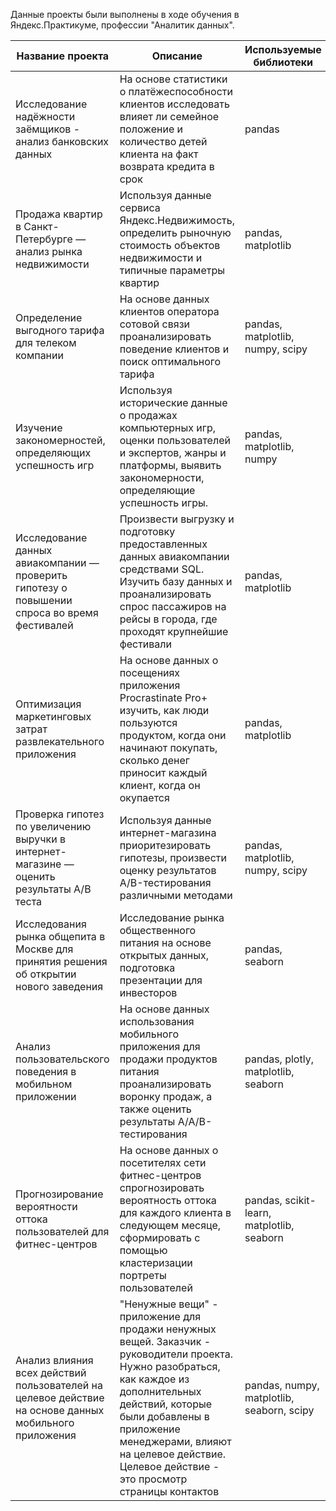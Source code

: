 Данные проекты были выполнены в ходе обучения в Яндекс.Практикуме, профессии "Аналитик данных".


| Название проекта | Описание | Используемые библиотеки | Название папки |
|---------- | ----------- | ------------ | ------------ |
| Исследование надёжности заёмщиков - анализ банковских данных | На основе статистики о платёжеспособности клиентов исследовать влияет ли семейное положение и количество детей клиента на факт возврата кредита в срок | pandas | Bank_data |
| Продажа квартир в Санкт-Петербурге — анализ рынка недвижимости | Используя данные сервиса Яндекс.Недвижимость, определить рыночную стоимость объектов недвижимости и типичные параметры квартир | pandas, matplotlib | Apartments_data |
| Определение выгодного тарифа для телеком компании | На основе данных клиентов оператора сотовой связи проанализировать поведение клиентов и поиск оптимального тарифа | pandas, matplotlib, numpy, scipy | Telecom |
| Изучение закономерностей, определяющих успешность игр | Используя исторические данные о продажах компьютерных игр, оценки пользователей и экспертов, жанры и платформы, выявить закономерности, определяющие успешность игры. |pandas, matplotlib, numpy | Game_data |
| Исследование данных авиакомпании — проверить гипотезу о повышении спроса во время фестивалей | Произвести выгрузку и подготовку предоставленных данных авиакомпании средствами SQL.  Изучить базу данных и проанализировать спрос пассажиров на рейсы в города, где проходят крупнейшие фестивали | pandas, matplotlib | Airline_data |
| Оптимизация маркетинговых затрат развлекательного приложения | На основе данных о посещениях приложения Procrastinate Pro+ изучить, как люди пользуются продуктом, когда они начинают покупать, сколько денег приносит каждый клиент, когда он окупается | pandas, matplotlib | Entertainment_app |
| Проверка гипотез по увеличению выручки в интернет-магазине — оценить результаты A/B теста | Используя данные интернет-магазина приоритезировать гипотезы, произвести оценку результатов A/B-тестирования различными методами | pandas, matplotlib, numpy, scipy | Online_store|
| Исследования рынка общепита в Москве для принятия решения об открытии нового заведения | Исследование рынка общественного питания на основе открытых данных, подготовка презентации для инвесторов | pandas, seaborn | Catering_market |
| Анализ пользовательского поведения в мобильном приложении | На основе данных использования мобильного приложения для продажи продуктов питания проанализировать воронку продаж, а также оценить результаты A/A/B-тестирования  | pandas, plotly, matplotlib, seaborn | Products_app |
| Прогнозирование вероятности оттока пользователей для фитнес-центров | На основе данных о посетителях сети фитнес-центров спрогнозировать вероятность оттока для каждого клиента в следующем месяце, сформировать с помощью кластеризации портреты пользователей | pandas, scikit-learn, matplotlib, seaborn | Fitness_chainи |
| Анализ влияния всех действий пользователей на целевое действие на основе данных мобильного приложения | "Ненужные вещи" - приложение для продажи ненужных вещей. Заказчик - руководители проекта. Нужно разобраться, как каждое из дополнительных действий, которые были добавлены в приложение менеджерами, влияют на целевое действие. Целевое действие - это просмотр страницы контактов | pandas, numpy, matplotlib, seaborn, scipy | Unnecessary_things_app |

